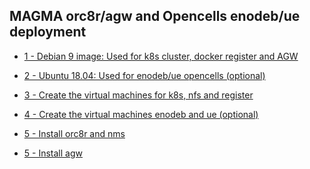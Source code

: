## MAGMA orc8r/agw and Opencells enodeb/ue deployment

<!-- TOC -->
- [1 - Debian 9 image: Used for k8s cluster, docker register and AGW](docs/debian_9_vm.md)

- [2 - Ubuntu 18.04: Used for enodeb/ue opencells (optional) ](docs/ubuntu_18_04_vm.md)

- [3 - Create the virtual machines for k8s, nfs and register ](docs/k8s_vm.md)

- [4 - Create the virtual machines enodeb and ue (optional) ](docs/opencells.md)

- [5 - Install orc8r and nms ](docs/deploy_magma.md)

- [5 - Install agw ](docs/deploy_agw.md)
<!-- TOC -->